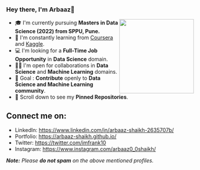 ### Hey there, I'm Arbaaz👋
<img align='right' src="https://i.pinimg.com/originals/7c/d5/3d/7cd53d36d121d839da9600ca055b01db.gif" width="200">

- 🎓 I'm currently pursuing **Masters in Data Science (2022) from SPPU, Pune.**
- 🌱 I'm constantly learning from [Coursera](https://www.coursera.org/) and [Kaggle](https://www.kaggle.com/).
- 💻 I'm looking for a **Full-Time Job Opportunity** in **Data Science** domain.
- 🤝🏻 I'm open for collaborations in **Data Science** and **Machine Learning** domains.
- 🎯 Goal : **Contribute** openly to **Data Science and Machine Learning community**.
- 📌 Scroll down to see my **Pinned Repositories**.


## Connect me on:
- LinkedIn: https://www.linkedin.com/in/arbaaz-shaikh-2635707b/
- Portfolio: https://arbaaz-shaikh.github.io/
- Twitter: https://twitter.com/imfrank10
- Instagram: https://www.instagram.com/arbaaz0_0shaikh/

_**Note:** Please **do not spam** on the above mentioned profiles._
